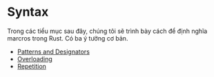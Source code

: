 # Syntax

Trong các tiểu mục sau đây, chúng tôi sẽ trình bày cách để định nghĩa marcros trong Rust. Có ba ý tưởng cơ bản.
- [Patterns and Designators](https://doc.rust-lang.org/stable/rust-by-example/macros/designators.html)
- [Overloading](https://doc.rust-lang.org/stable/rust-by-example/macros/overload.html)
- [Repetition](https://doc.rust-lang.org/stable/rust-by-example/macros/repeat.html)


